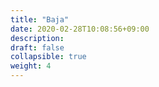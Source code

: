 ```yaml
---
title: "Baja"
date: 2020-02-28T10:08:56+09:00
description: 
draft: false
collapsible: true
weight: 4
---
```

